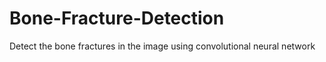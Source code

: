 # Bone-Fracture-Detection
Detect the bone fractures in the image using convolutional neural network
